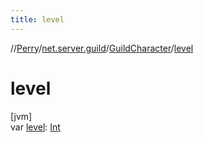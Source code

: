 ```yaml
---
title: level
---
```

//[Perry](../../../index.html)/[net.server.guild](../index.html)/[GuildCharacter](index.html)/[level](level.html)



# level



[jvm]\
var [level](level.html): [Int](https://kotlinlang.org/api/latest/jvm/stdlib/kotlin/-int/index.html)




